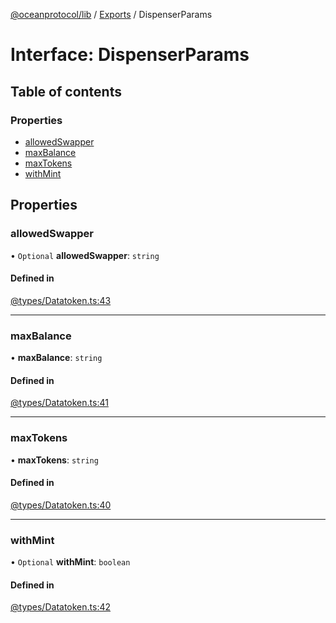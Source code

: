 [@oceanprotocol/lib](../README.md) / [Exports](../modules.md) / DispenserParams

# Interface: DispenserParams

## Table of contents

### Properties

- [allowedSwapper](DispenserParams.md#allowedswapper)
- [maxBalance](DispenserParams.md#maxbalance)
- [maxTokens](DispenserParams.md#maxtokens)
- [withMint](DispenserParams.md#withmint)

## Properties

### allowedSwapper

• `Optional` **allowedSwapper**: `string`

#### Defined in

[@types/Datatoken.ts:43](https://github.com/oceanprotocol/ocean.js/blob/fbcd13ac/src/@types/Datatoken.ts#L43)

___

### maxBalance

• **maxBalance**: `string`

#### Defined in

[@types/Datatoken.ts:41](https://github.com/oceanprotocol/ocean.js/blob/fbcd13ac/src/@types/Datatoken.ts#L41)

___

### maxTokens

• **maxTokens**: `string`

#### Defined in

[@types/Datatoken.ts:40](https://github.com/oceanprotocol/ocean.js/blob/fbcd13ac/src/@types/Datatoken.ts#L40)

___

### withMint

• `Optional` **withMint**: `boolean`

#### Defined in

[@types/Datatoken.ts:42](https://github.com/oceanprotocol/ocean.js/blob/fbcd13ac/src/@types/Datatoken.ts#L42)
